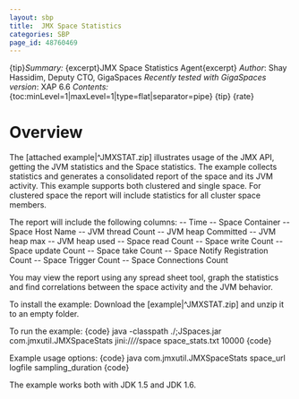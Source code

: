```yaml
---
layout: sbp
title:  JMX Space Statistics
categories: SBP
page_id: 48760469
---
```


{tip}*Summary:* {excerpt}JMX Space Statistics Agent{excerpt}
*Author*: Shay Hassidim, Deputy CTO, GigaSpaces
*Recently tested with GigaSpaces version*: XAP 6.6
*Contents:*
{toc:minLevel=1|maxLevel=1|type=flat|separator=pipe}
{tip}
{rate}

# Overview

The [attached example|^JMXSTAT.zip] illustrates usage of the JMX API, getting the JVM statistics and the Space statistics. The example collects statistics and generates a consolidated report of the space and its JVM activity.
This example supports both clustered and single space. For clustered space the report will include statistics for all cluster space members.

The report will include the following columns:
-- Time
-- Space Container
-- Space Host Name
-- JVM thread Count
-- JVM heap Committed
-- JVM heap max
-- JVM heap used
-- Space read Count
-- Space write Count
-- Space update Count
-- Space take Count
-- Space Notify Registration Count
-- Space Trigger Count
-- Space Connections Count

You may view the report using any spread sheet tool, graph the statistics and find correlations between the space activity and the JVM behavior.

To install the example:
Download the [example|^JMXSTAT.zip] and unzip it to an empty folder.

To run the example:
{code}
java -classpath ./;JSpaces.jar com.jmxutil.JMXSpaceStats jini://*/*/space space_stats.txt 10000
{code}

Example usage options:
{code}
java com.jmxutil.JMXSpaceStats space_url logfile sampling_duration
{code}

The example works both with JDK 1.5 and JDK 1.6.


